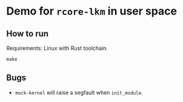 # Demo for `rcore-lkm` in user space

## How to run

Requirements: Linux with Rust toolchain.

```shell
make
```

## Bugs

* `mock-kernel` will raise a segfault when `init_module`.
